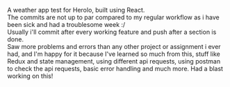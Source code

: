 A weather app test for Herolo, built using React.  
The commits are not up to par compared to my regular workflow as i have been sick and had a troublesome week :/  
Usually i'll commit after every working feature and push after a section is done.  
Saw more problems and errors than any other project or
assignment i ever had, and I'm happy for it because I've learned so much from this, stuff like Redux and state management, using different api requests, using postman to check the api requests, basic error handling and much more.
Had a blast working on this!
